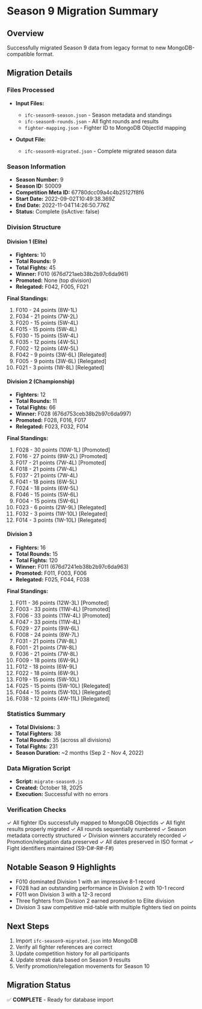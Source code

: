 # Season 9 Migration Summary

## Overview
Successfully migrated Season 9 data from legacy format to new MongoDB-compatible format.

## Migration Details

### Files Processed
- **Input Files:**
  - `ifc-season9-season.json` - Season metadata and standings
  - `ifc-season9-rounds.json` - All fight rounds and results
  - `fighter-mapping.json` - Fighter ID to MongoDB ObjectId mapping

- **Output File:**
  - `ifc-season9-migrated.json` - Complete migrated season data

### Season Information
- **Season Number:** 9
- **Season ID:** S0009
- **Competition Meta ID:** 67780dcc09a4c4b25127f8f6
- **Start Date:** 2022-09-02T10:49:38.369Z
- **End Date:** 2022-11-04T14:26:50.776Z
- **Status:** Complete (isActive: false)

### Division Structure

#### Division 1 (Elite)
- **Fighters:** 10
- **Total Rounds:** 9
- **Total Fights:** 45
- **Winner:** F010 (676d721aeb38b2b97c6da961)
- **Promoted:** None (top division)
- **Relegated:** F042, F005, F021

**Final Standings:**
1. F010 - 24 points (8W-1L)
2. F034 - 21 points (7W-2L)
3. F020 - 15 points (5W-4L)
4. F015 - 15 points (5W-4L)
5. F030 - 15 points (5W-4L)
6. F035 - 12 points (4W-5L)
7. F002 - 12 points (4W-5L)
8. F042 - 9 points (3W-6L) [Relegated]
9. F005 - 9 points (3W-6L) [Relegated]
10. F021 - 3 points (1W-8L) [Relegated]

#### Division 2 (Championship)
- **Fighters:** 12
- **Total Rounds:** 11
- **Total Fights:** 66
- **Winner:** F028 (676d753ceb38b2b97c6da997)
- **Promoted:** F028, F016, F017
- **Relegated:** F023, F032, F014

**Final Standings:**
1. F028 - 30 points (10W-1L) [Promoted]
2. F016 - 27 points (9W-2L) [Promoted]
3. F017 - 21 points (7W-4L) [Promoted]
4. F018 - 21 points (7W-4L)
5. F037 - 21 points (7W-4L)
6. F041 - 18 points (6W-5L)
7. F024 - 18 points (6W-5L)
8. F046 - 15 points (5W-6L)
9. F004 - 15 points (5W-6L)
10. F023 - 6 points (2W-9L) [Relegated]
11. F032 - 3 points (1W-10L) [Relegated]
12. F014 - 3 points (1W-10L) [Relegated]

#### Division 3
- **Fighters:** 16
- **Total Rounds:** 15
- **Total Fights:** 120
- **Winner:** F011 (676d7241eb38b2b97c6da963)
- **Promoted:** F011, F003, F006
- **Relegated:** F025, F044, F038

**Final Standings:**
1. F011 - 36 points (12W-3L) [Promoted]
2. F003 - 33 points (11W-4L) [Promoted]
3. F006 - 33 points (11W-4L) [Promoted]
4. F047 - 33 points (11W-4L)
5. F029 - 27 points (9W-6L)
6. F008 - 24 points (8W-7L)
7. F031 - 21 points (7W-8L)
8. F001 - 21 points (7W-8L)
9. F036 - 21 points (7W-8L)
10. F009 - 18 points (6W-9L)
11. F012 - 18 points (6W-9L)
12. F022 - 18 points (6W-9L)
13. F019 - 15 points (5W-10L)
14. F025 - 15 points (5W-10L) [Relegated]
15. F044 - 15 points (5W-10L) [Relegated]
16. F038 - 12 points (4W-11L) [Relegated]

### Statistics Summary
- **Total Divisions:** 3
- **Total Fighters:** 38
- **Total Rounds:** 35 (across all divisions)
- **Total Fights:** 231
- **Season Duration:** ~2 months (Sep 2 - Nov 4, 2022)

### Data Migration Script
- **Script:** `migrate-season9.js`
- **Created:** October 18, 2025
- **Execution:** Successful with no errors

### Verification Checks
✓ All fighter IDs successfully mapped to MongoDB ObjectIds
✓ All fight results properly migrated
✓ All rounds sequentially numbered
✓ Season metadata correctly structured
✓ Division winners accurately recorded
✓ Promotion/relegation data preserved
✓ All dates preserved in ISO format
✓ Fight identifiers maintained (S9-D#-R#-F#)

## Notable Season 9 Highlights
- F010 dominated Division 1 with an impressive 8-1 record
- F028 had an outstanding performance in Division 2 with 10-1 record
- F011 won Division 3 with a 12-3 record
- Three fighters from Division 2 earned promotion to Elite division
- Division 3 saw competitive mid-table with multiple fighters tied on points

## Next Steps
1. Import `ifc-season9-migrated.json` into MongoDB
2. Verify all fighter references are correct
3. Update competition history for all participants
4. Update streak data based on Season 9 results
5. Verify promotion/relegation movements for Season 10

## Migration Status
✅ **COMPLETE** - Ready for database import


